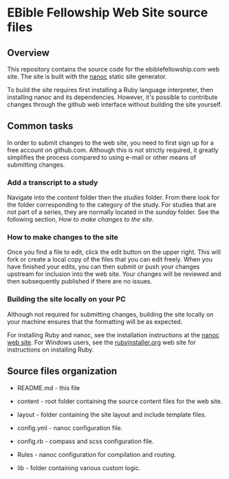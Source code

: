 # EBible Fellowship Web Site source files

## Overview

This repository contains the source code for the ebiblefellowship.com web site.  The site is built with the [nanoc](http://nanoc.ws) static site generator.

To build the site requires first installing a Ruby language interpreter, then installing nanoc and its dependencies. However, it's possible to contribute changes through the github web interface without building the site yourself. 

## Common tasks

In order to submit changes to the web site, you need to first sign up for a free account on github.com. Although this is not strictly required, it greatly simplifies the process compared to using e-mail or other means of submitting changes. 

### Add a transcript to a study

Navigate into the *content* folder then the *studies* folder.  From there look for the folder corresponding to the category of the study.  For studies that are not part of a series, they are normally located in the *sunday* folder.  See the following section, *How to make changes to the site*. 

### How to make changes to the site

Once you find a file to edit, click the edit button on the upper right.  This will fork or create a local copy of the files that you can edit freely. When you have finished your edits, you can then submit or push your changes upstream for inclusion into the web site.  Your changes will be reviewed and then subsequently published if there are no issues.  

### Building the site locally on your PC

Although not required for submitting changes, building the site locally on your machine ensures that the formatting will be as expected.

For installing Ruby and nanoc, see the installation instructions at the [nanoc web site](http://nanoc.ws/install/). For Windows users, see the [rubyinstaller.org](http://rubyinstaller.org/) web site for instructions on installing Ruby. 

## Source files organization

* README.md - this file

* content - root folder containing the source content files for the web site.

* layout - folder containing the site layout and include template files.

* config.yml - nanoc configuration file.

* config.rb - compass and scss configuration file.

* Rules - nanoc configuration for compilation and routing.

* lib - folder containing various custom logic.
